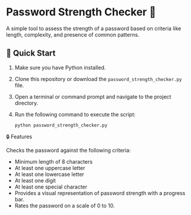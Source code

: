 # Password Strength Checker :closed_lock_with_key:

A simple tool to assess the strength of a password based on criteria like length, complexity, and presence of common patterns.

## :rocket: Quick Start

1. Make sure you have Python installed.
2. Clone this repository or download the `password_strength_checker.py` file.
3. Open a terminal or command prompt and navigate to the project directory.
4. Run the following command to execute the script:

   ```shell
   python password_strength_checker.py
   
:lock: Features

Checks the password against the following criteria:
- Minimum length of 8 characters
- At least one uppercase letter
- At least one lowercase letter
- At least one digit
- At least one special character
- Provides a visual representation of password strength with a progress bar.
- Rates the password on a scale of 0 to 10.
   

